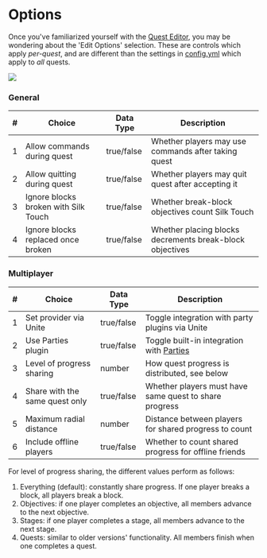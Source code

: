 # Options

Once you've familiarized yourself with the [Quest Editor](../setup/quests-editor.md), you may be wondering about the 'Edit Options' selection. These are controls which apply _per-quest_, and are different than the settings in [config.yml](https://pikamug.gitbook.io/quests/setup/configuration#config.yml) which apply to _all_ quests.

![](https://camo.githubusercontent.com/01ac608458bd8b9ea686e4f66bb4d39e0131d0dd738a4317ba898f285345c08a/68747470733a2f2f692e696d6775722e636f6d2f7374485a504f752e706e67)

### General

| # | Choice                               | Data Type  | Description                                              |
| - | ------------------------------------ | ---------- | -------------------------------------------------------- |
| 1 | Allow commands during quest          | true/false | Whether players may use commands after taking quest      |
| 2 | Allow quitting during quest          | true/false | Whether players may quit quest after accepting it        |
| 3 | Ignore blocks broken with Silk Touch | true/false | Whether break-block objectives count Silk Touch          |
| 4 | Ignore blocks replaced once broken   | true/false | Whether placing blocks decrements break-block objectives |

### Multiplayer

| # | Choice                         | Data Type  | Description                                                                                                 |
| - | ------------------------------ | ---------- | ----------------------------------------------------------------------------------------------------------- |
| 1 | Set provider via Unite         | true/false | Toggle integration with party plugins via Unite                                                             |
| 2 | Use Parties plugin             | true/false | Toggle built-in integration with [Parties](https://pikamug.gitbook.io/quests/beginner/dependencies#parties) |
| 3 | Level of progress sharing      | number     | How quest progress is distributed, see below                                                                |
| 4 | Share with the same quest only | true/false | Whether players must have same quest to share progress                                                      |
| 5 | Maximum radial distance        | number     | Distance between players for shared progress to count                                                       |
| 6 | Include offline players        | true/false | Whether to count shared progress for offline friends                                                        |

For level of progress sharing, the different values perform as follows:

1. Everything (default): constantly share progress. If one player breaks a block, all players break a block.
2. Objectives: if one player completes an objective, all members advance to the next objective.
3. Stages: if one player completes a stage, all members advance to the next stage.
4. Quests: similar to older versions' functionality. All members finish when one completes a quest.
